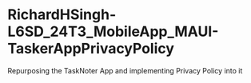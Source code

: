 # RichardHSingh-L6SD_24T3_MobileApp_MAUI-TaskerAppPrivacyPolicy
Repurposing the TaskNoter App and implementing Privacy Policy into it
